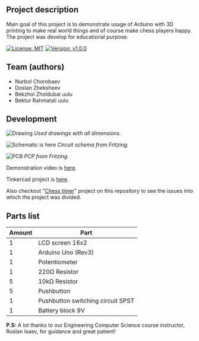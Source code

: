 ## Project description
Main goal of this project is to demonstrate usage of Arduino with 3D printing 
to make real world things and of course make chess players happy.
The project was develop for educational purpose.

[![License: MIT](https://img.shields.io/badge/License-MIT-yellow.svg)](https://opensource.org/licenses/MIT)
[![Version: v1.0.0](https://img.shields.io/badge/Developed%20at-IAU-orange)][1]

## Team (authors)
* Nurbol Chorobaev
* Doslan Zheksheev
* Bekzhol Zholdubai uulu
* Bektur Rahmatali uulu

## Development
![Drawing](Images/drawings.png) _Used drawings with all dimensions._

![Schematic is here](Images/chess-timer_circuit.png) _Circuit schema from Fritzing._

![PCB](Images/chess-timer_pcb.png) _PCP from Fritzing_.

Demonstration video is [here](https://youtu.be/TPOspKETKMQ).

Tinkercad project is [here](https://www.tinkercad.com/things/bRu6NNPJVqT-chess-timer-circuit).

Also checkout "[Chess timer][2]" project on this repository to see the
issues into which the project was divided.  

## Parts list

| Amount | Part |
|--------|------|
| 1      | LCD screen 16x2|
| 1      | Arduino Uno (Rev3) |
| 1      | Potentiometer |
| 1      | 220Ω Resistor |
| 5      | 10kΩ Resistor |
| 5      | Pushbutton |
| 1      | Pushbutton switching circuit SPST |
| 1      | Battery block 9V |

**P.S:** A lot thanks to our Engineering Computer Science course instructor, Ruslan Isaev,
for guidance and great patient!

[1]: http://www.alatoo.edu.kg/
[2]: https://github.com/chorobaev/arduino-chess-clock/projects/1
